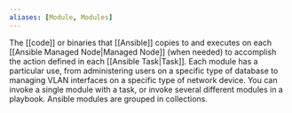 ```yaml
---
aliases: [Module, Modules]
---
```


The [[code]] or binaries that [[Ansible]] copies to and executes on each [[Ansible Managed Node|Managed Node]] (when needed) to accomplish the action defined in each [[Ansible Task|Task]]. Each module has a particular use, from administering users on a specific type of database to managing VLAN interfaces on a specific type of network device. You can invoke a single module with a task, or invoke several different modules in a playbook. Ansible modules are grouped in collections.

